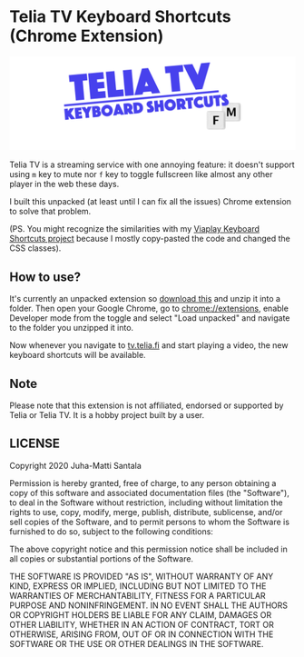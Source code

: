 # Telia TV Keyboard Shortcuts (Chrome Extension)

![](project-logo-teliatv-shortcuts.png)

Telia TV is a streaming service with one annoying feature: it doesn't support using `m` key to mute nor `f` key to toggle fullscreen like almost any other player in the web these days.

I built this unpacked (at least until I can fix all the issues) Chrome extension to solve that problem.

(PS. You might recognize the similarities with my [Viaplay Keyboard Shortcuts project](https://github.com/hamatti/viaplay-keyboard-shortcuts) because I mostly copy-pasted the code and changed the CSS classes).

## How to use?

It's currently an unpacked extension so [download this](https://github.com/Hamatti/teliatv-keyboard-shortcuts/archive/master.zip) and unzip it into a folder. Then open your Google Chrome, go to [chrome://extensions](chrome://extensions), enable Developer mode from the toggle and select "Load unpacked" and navigate to the folder you unzipped it into.

Now whenever you navigate to [tv.telia.fi](https://tv.telia.fi) and start playing a video, the new keyboard shortcuts will be available.

## Note

Please note that this extension is not affiliated, endorsed or supported by Telia or Telia TV. It is a hobby project built by a user.

## LICENSE

Copyright 2020 Juha-Matti Santala

Permission is hereby granted, free of charge, to any person obtaining a copy of this software and associated documentation files (the "Software"), to deal in the Software without restriction, including without limitation the rights to use, copy, modify, merge, publish, distribute, sublicense, and/or sell copies of the Software, and to permit persons to whom the Software is furnished to do so, subject to the following conditions:

The above copyright notice and this permission notice shall be included in all copies or substantial portions of the Software.

THE SOFTWARE IS PROVIDED "AS IS", WITHOUT WARRANTY OF ANY KIND, EXPRESS OR IMPLIED, INCLUDING BUT NOT LIMITED TO THE WARRANTIES OF MERCHANTABILITY, FITNESS FOR A PARTICULAR PURPOSE AND NONINFRINGEMENT. IN NO EVENT SHALL THE AUTHORS OR COPYRIGHT HOLDERS BE LIABLE FOR ANY CLAIM, DAMAGES OR OTHER LIABILITY, WHETHER IN AN ACTION OF CONTRACT, TORT OR OTHERWISE, ARISING FROM, OUT OF OR IN CONNECTION WITH THE SOFTWARE OR THE USE OR OTHER DEALINGS IN THE SOFTWARE.

